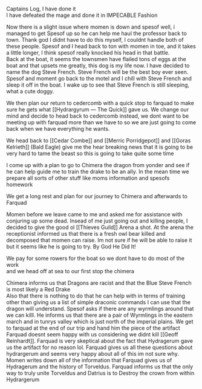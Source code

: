 Captains Log, I have done it  
I have defeated the mage and done it in IMPECABLE Fashion

Now there is a slight issue where momen is down and spesof well, i managed to get Spesof up so he can help me haul the professor back to town. Thank god I didnt have to do this myself, I couldnt handle both of these people. Spesof and I head back to ton with momen in toe, and it takes a little longer, I think spesof really knocked his head in that battle.  
Back at the boat, it seems the townsmen have flailed tons of eggs at the boat and that upsets me greatly, this dog is my life now. I have decided to name the dog Steve French. Steve French will be the best boy ever seen. Spesof and moment go back to the motel and I chill with Steve French and sleep it off in the boat. I wake up to see that Steve French is still sleeping, what a cute doggy.

We then plan our return to cedercomb with a quick stop to farquad to make sure he gets what [[Hydrargyrum ― The Quick]] gave us. We change our mind and decide to head back to cedercomb instead, we dont want to be meeting up with farquad more than we have to so we are just going to come back when we have everything he wants.

We head back to [[Cedar Combe]] and [[Merric Porridgepot]] and [[Goras Kelrieth]] (Bald Eagle) give me the hear breaking news that it is going to be very hard to tame the beast so this is going to take quite some time

I come up with a plan to go to Chimera the dragon from yonder and see if he can help guide me to train the drake to be an ally. In the mean time we prepare all sorts of other stuff like moms information and spesofs homework

We get a long rest and plan for our journey to Chimera and afterwards to Farquad

Momen before we leave came to me and asked me for assistance with conjuring up some dead. Insead of me just going out and killing people, I decided to give the good ol [[Thieves Guild]] Arena a shot. At the arena the receptionist informed us that there is a fresh owl bear killed and decomposed that momen can raise. Im not sure if he will be able to raise it but it seems like he is going to try. By God He Did It!

We pay for some rowers for the boat so we dont have to do most of the work  
and we head off at sea to our first stop the chimera

Chimera informs us that Dragons are racist and that the Blue Steve French is most likely a Red Drake  
Also that there is nothing to do that he can help with in terms of training other than giving us a list of simple draconic commands I can use that the dragon will understand. Spesof asks if there are any wyrmlings around that we can killl. He informs us that there are a pair of Wyrmlings in the eastern march and in tunrys valley which is just north of the imperial plains. We get to farquad at the end of our trip and hand him the piece of the artifact 
Farquad doesnt seem happy with us considering we didnt kill [[Geoff Reinhardt]]. Farquad is very skeptical about the fact that Hydragerum gave us the artifact for no reason lol. Farquad gives us all these questions about hydrargerum and seems very happy about all of this im not sure why. Momen writes down all of the information that Farquad gives us of Hydragerum and the history of Torveldus. Farquad informs us that the only way to truly unite Torveldus and Datrius is to Destroy the crown from within Hydrargerum